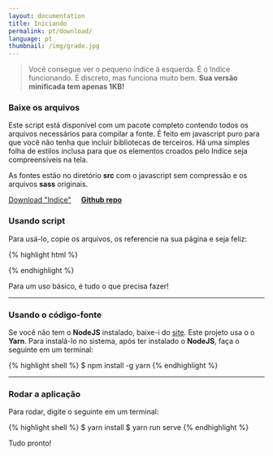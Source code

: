 ```yaml
---
layout: documentation
title: Iniciando
permalink: pt/download/
language: pt
thumbnail: /img/grade.jpg
---
```


> Você consegue ver o pequeno índice à esquerda. É o Indice funcionando. É discreto, mas funciona muito bem. **Sua versão minificada tem apenas 1KB!**

### Baixe os arquivos
Este script está disponível com um pacote completo contendo todos os arquivos necessários para compilar a fonte. É feito em javascript puro para que você não tenha que incluir bibliotecas de terceiros. Há uma simples folha de estilos inclusa para que os elementos croados pelo Indice seja compreensíveis na tela.

As fontes estão no diretório **src** com o javascript sem compressão e os arquivos **sass** originais.

<script src="https://gumroad.com/js/gumroad.js"></script>
<a class="gumroad-button" href="https://gum.co/IYGJC" target="_blank">Download "Indice"</a> &nbsp; &nbsp; [**Github repo**](https://github.com/elvessousa/indice)

### Usando script
Para usá-lo, copie os arquivos, os referencie na sua página e seja feliz:

{% highlight html %}
  <link rel="stylesheet" href="path/to/css/indice.css">
  <script src="path/to/js/indice.min.js">
{% endhighlight %}

E depois adicione esta chamada no seu código:
{% highlight html %}
  <script>
    (function(){
      var toc = new Indice();
      toc.make(".sua-classe-do-container h3", ".indice");
    })();
  </script>
{% endhighlight %}

Para um uso básico, é tudo o que precisa fazer!

---

### Usando o código-fonte
Se você não tem o **NodeJS** instalado, baixe-i do [site](https://nodejs.org). Este projeto usa o o **Yarn**. Para instalá-lo no sistema, após ter instalado o **NodeJS**, faça o seguinte em um terminal:

{% highlight shell %}
  $ npm install -g yarn
{% endhighlight %}

---


### Rodar a aplicação
Para rodar, digite o seguinte em um terminal:

{% highlight shell %}
  $ yarn install
  $ yarn run serve
{% endhighlight %}

Tudo pronto!
